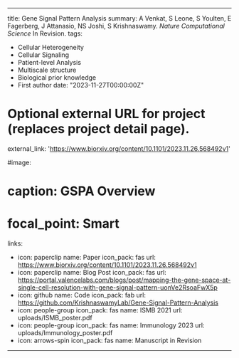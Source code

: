 
---
title: Gene Signal Pattern Analysis
summary: A Venkat, S Leone, S Youlten, E Fagerberg, J Attanasio, NS Joshi, S Krishnaswamy. *Nature Computational Science* In Revision.
tags:
  - Cellular Heterogeneity
  - Cellular Signaling
  - Patient-level Analysis
  - Multiscale structure
  - Biological prior knowledge
  - First author
date: "2023-11-27T00:00:00Z"

# Optional external URL for project (replaces project detail page).
external_link: 'https://www.biorxiv.org/content/10.1101/2023.11.26.568492v1'

#image:
#  caption: GSPA Overview
#  focal_point: Smart
links:
  - icon: paperclip
    name: Paper
    icon_pack: fas
    url: https://www.biorxiv.org/content/10.1101/2023.11.26.568492v1
  - icon: paperclip
    name: Blog Post
    icon_pack: fas
    url: https://portal.valencelabs.com/blogs/post/mapping-the-gene-space-at-single-cell-resolution-with-gene-signal-pattern-uonVe2RsoaFwX5p
  - icon: github
    name: Code
    icon_pack: fab
    url: https://github.com/KrishnaswamyLab/Gene-Signal-Pattern-Analysis
  - icon: people-group
    icon_pack: fas
    name: ISMB 2021
    url: uploads/ISMB_poster.pdf
  - icon: people-group
    icon_pack: fas
    name: Immunology 2023
    url: uploads/Immunology_poster.pdf
  - icon: arrows-spin
    icon_pack: fas
    name: Manuscript in Revision
---
